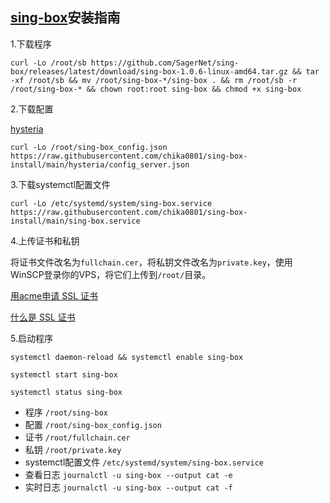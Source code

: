 ## [sing-box](https://github.com/SagerNet/sing-box)安装指南

1.下载程序

```
curl -Lo /root/sb https://github.com/SagerNet/sing-box/releases/latest/download/sing-box-1.0.6-linux-amd64.tar.gz && tar -xf /root/sb && mv /root/sing-box-*/sing-box . && rm /root/sb -r /root/sing-box-* && chown root:root sing-box && chmod +x sing-box
```

2.下载配置

[hysteria](https://github.com/chika0801/sing-box-install/tree/main/hysteria)
```
curl -Lo /root/sing-box_config.json https://raw.githubusercontent.com/chika0801/sing-box-install/main/hysteria/config_server.json
```

3.下载systemctl配置文件

```
curl -Lo /etc/systemd/system/sing-box.service https://raw.githubusercontent.com/chika0801/sing-box-install/main/sing-box.service
```

4.上传证书和私钥

将证书文件改名为`fullchain.cer`，将私钥文件改名为`private.key`，使用WinSCP登录你的VPS，将它们上传到`/root/`目录。

[用acme申请 SSL 证书](https://github.com/chika0801/Xray-install#1%E7%94%A8acme%E7%94%B3%E8%AF%B7-ssl-%E8%AF%81%E4%B9%A6)

[什么是 SSL 证书](https://www.kaspersky.com.cn/resource-center/definitions/what-is-a-ssl-certificate)

5.启动程序

```
systemctl daemon-reload && systemctl enable sing-box
```

```
systemctl start sing-box
```

```
systemctl status sing-box
```

- 程序 `/root/sing-box`
- 配置 `/root/sing-box_config.json`
- 证书 `/root/fullchain.cer`
- 私钥 `/root/private.key`
- systemctl配置文件 `/etc/systemd/system/sing-box.service`
- 查看日志 `journalctl -u sing-box --output cat -e`
- 实时日志 `journalctl -u sing-box --output cat -f`
